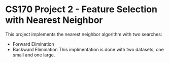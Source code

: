 # CS170 Project 2 - Feature Selection with Nearest Neighbor 
This project implements the nearest neighbor algorithm with two searches:
* Forward Elimination
* Backward Elimination
This implmentation is done with two datasets, one small and one large.
